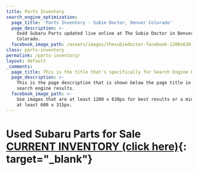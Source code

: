 ```yaml
---
title: Parts Inventory
search_engine_optimization:
  page_title: 'Parts Inventory - Subie Doctor, Denver Colorado'
  page_description: >-
    Used Subaru Parts updated live online at The Subie Doctor in Denver,
    Colorado.
  facebook_image_path: /assets/images/thesubiedoctor-facebook-1200x630.png
class: parts-inventory
permalink: /parts-inventory/
layout: default
_comments:
  page_title: This is the title that's specifically for Search Engine Optimization.
  page_description: >-
    This is the page description that is shown below the page title in the
    search engine results.
  facebook_image_path: >-
    Use images that are at least 1200 x 630px for best results or a minimum of
    at least 600 x 315px.
---
```


# Used Subaru Parts for Sale<br>[CURRENT INVENTORY (click here)](https://docs.google.com/spreadsheets/d/e/2PACX-1vRMf-l-8lUA3zzLE5u4Cg9arpJlvWGF7Ov2zHPGdrYVEyUB2zuSdYUWoC3zsMuStJPUGb8svwsPIG4D/pubhtml?gid=1375797582&amp;single=true){: target="_blank"}<br>&nbsp;